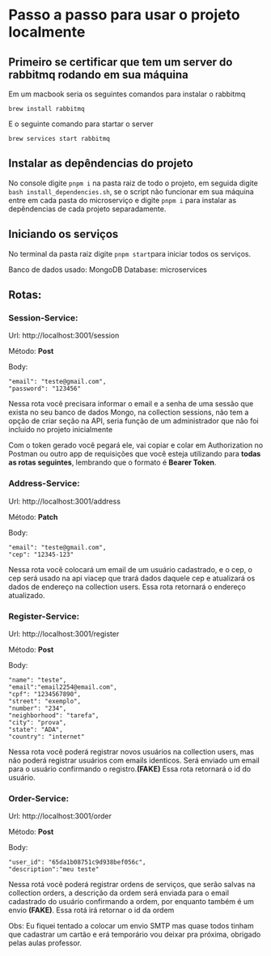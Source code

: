 # Passo a passo para usar o projeto localmente

## Primeiro se certificar que tem um server do rabbitmq rodando em sua máquina

Em um macbook seria os seguintes comandos para instalar o rabbitmq
```
brew install rabbitmq
```
E o seguinte comando para startar o server
```
brew services start rabbitmq
```

## Instalar as depêndencias do projeto

No console digite ```pnpm i``` na pasta raiz de todo o projeto, em seguida digite  ```bash install_dependencies.sh```, se o script não funcionar em sua máquina entre em cada pasta do microserviço e digite ```pnpm i``` para instalar as depêndencias de cada projeto separadamente.

## Iniciando os serviços

No terminal da pasta raiz digite ```pnpm start```para iniciar todos os serviços.

Banco de dados usado: MongoDB
Database: microservices

## Rotas:

### Session-Service:
Url: http://localhost:3001/session

Método: **Post**

Body:

    "email": "teste@gmail.com",
    "password": "123456"
  

  Nessa rota você precisara informar o email e a senha de uma sessão que exista no seu banco de dados Mongo, na collection sessions, não tem a opção de criar seção na API, seria função de um administrador que não foi incluido no projeto inicialmente

  Com o token gerado você pegará ele, vai copiar e colar em Authorization no Postman ou outro app de requisições que você esteja utilizando para **todas as rotas seguintes**, lembrando que o formato é **Bearer Token**.

### Address-Service:
Url: http://localhost:3001/address

Método: **Patch**

Body:

    "email": "teste@gmail.com",
    "cep": "12345-123"
 

Nessa rota você colocará um email de um usuário cadastrado, e o cep, o cep será usado na api viacep que trará dados daquele cep e atualizará os dados de endereço na collection users.
Essa rota retornará o endereço atualizado.

### Register-Service:
Url: http://localhost:3001/register

Método: **Post**

Body:

    "name": "teste",
    "email":"email2254@email.com",
    "cpf": "1234567890",
    "street": "exemplo",
    "number": "234",
    "neighborhood": "tarefa",
    "city": "prova",
    "state": "ADA",
    "country": "internet"

Nessa rota você poderá registrar novos usuários na collection users, mas não poderá registrar usuários com emails identicos.
Será enviado um email para o usuário confirmando o registro.**(FAKE)**
Essa rota retornará o id do usuário.

### Order-Service:
Url: http://localhost:3001/order

Método: **Post**

Body:

    "user_id": "65da1b08751c9d938bef056c",
    "description":"meu teste"

Nessa rotá você poderá registrar ordens de serviços, que serão salvas na collection orders, a descrição da ordem será enviada para o email cadastrado do usuário confirmando a ordem, por enquanto também é um envio **(FAKE)**. Essa rotá irá retornar o id da ordem

Obs: Eu fiquei tentado a colocar um envio SMTP mas quase todos tinham que cadastrar um cartão e erá temporário vou deixar pra próxima, obrigado pelas aulas professor.